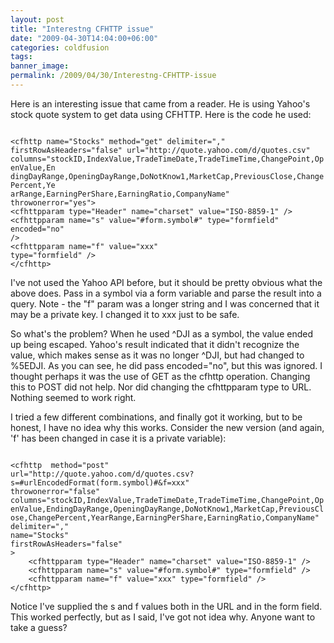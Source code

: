 ```yaml
---
layout: post
title: "Interestng CFHTTP issue"
date: "2009-04-30T14:04:00+06:00"
categories: coldfusion 
tags: 
banner_image: 
permalink: /2009/04/30/Interestng-CFHTTP-issue
---
```


Here is an interesting issue that came from a reader. He is using Yahoo's stock quote system to get data using CFHTTP. Here is the code he used:

<code>
&lt;cfhttp name="Stocks" method="get" delimiter=","
firstRowAsHeaders="false" url="http://quote.yahoo.com/d/quotes.csv"
columns="stockID,IndexValue,TradeTimeDate,TradeTimeTime,ChangePoint,OpenValue,En
dingDayRange,OpeningDayRange,DoNotKnow1,MarketCap,PreviousClose,ChangePercent,Ye
arRange,EarningPerShare,EarningRatio,CompanyName"
throwonerror="yes"&gt;
&lt;cfhttpparam type="Header" name="charset" value="ISO-8859-1" /&gt;
&lt;cfhttpparam name="s" value="#form.symbol#" type="formfield" encoded="no"
/&gt;
&lt;cfhttpparam name="f" value="xxx"
type="formfield" /&gt;
&lt;/cfhttp&gt;
</code>

I've not used the Yahoo API before, but it should be pretty obvious what the above does. Pass in a symbol via a form variable and parse the result into a query. Note - the "f" param was a longer string and I was concerned that it may be a private key. I changed it to xxx just to be safe.

So what's the problem? When he used ^DJI as a symbol, the value ended up being escaped. Yahoo's result indicated that it didn't recognize the value, which makes sense as it was no longer ^DJI, but had changed to %5EDJI. As you can see, he did pass encoded="no", but this was ignored. I thought perhaps it was the use of GET as the cfhttp operation. Changing this to POST did not help. Nor did changing the cfhttpparam type to URL. Nothing seemed to work right.

I tried a few different combinations, and finally got it working, but to be honest, I have no idea why this works. Consider the new version (and again, 'f' has been changed in case it is a private variable):

<code>
&lt;cfhttp  method="post" 
url="http://quote.yahoo.com/d/quotes.csv?s=#urlEncodedFormat(form.symbol)#&f=xxx"
throwonerror="false"
columns="stockID,IndexValue,TradeTimeDate,TradeTimeTime,ChangePoint,OpenValue,EndingDayRange,OpeningDayRange,DoNotKnow1,MarketCap,PreviousClose,ChangePercent,YearRange,EarningPerShare,EarningRatio,CompanyName"
delimiter=","
name="Stocks"
firstRowAsHeaders="false"
&gt;
	&lt;cfhttpparam type="Header" name="charset" value="ISO-8859-1" /&gt;
	&lt;cfhttpparam name="s" value="#form.symbol#" type="formfield" /&gt;
    &lt;cfhttpparam name="f" value="xxx" type="formfield" /&gt;
&lt;/cfhttp&gt;
</code>

Notice I've supplied the s and f values both in the URL and in the form field. This worked perfectly, but as I said, I've got not idea why. Anyone want to take a guess?